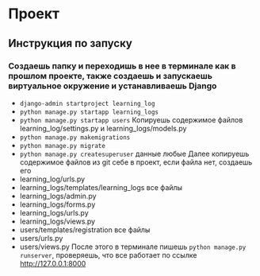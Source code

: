 # Проект
## Инструкция по запуску
### Создаешь папку и переходишь в нее в терминале как в прошлом проекте, также создаешь и запускаешь виртуальное окружение и устанавливаешь Django
- `django-admin startproject learning_log`
- `python manage.py startapp learning_logs`
- `python manage.py startapp users`
Копируешь содержимое файлов learning_log/settings.py и learning_logs/models.py
- `python manage.py makemigrations`
- `python manage.py migrate`
- `python manage.py createsuperuser` данные любые
Далее копируешь содержимое файлов из git себе в проект, если файла нет, создаешь его
- learning_log/urls.py
- learning_logs/templates/learning_logs все файлы
- learning_logs/admin.py
- learning_logs/forms.py
- learning_logs/urls.py
- learning_logs/views.py
- users/templates/registration все файлы
- users/urls.py
- users/views.py
После этого в терминале пишешь `python manage.py runserver`, проверяешь, что все работает по ссылке http://127.0.0.1:8000
